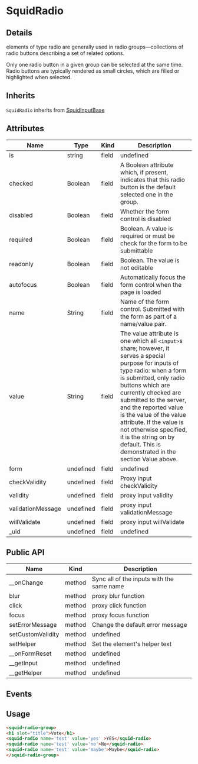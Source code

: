 
# SquidRadio

## Details

<squid-radio> elements of type radio are generally used in radio groups—collections of radio buttons describing a set of related options.

Only one radio button in a given group can be selected at the same time. Radio buttons are typically rendered as small circles, which are filled or highlighted when selected.

## Inherits

`SquidRadio` inherits from [SquidInputBase](/src/squid-input-base/squid-input-base.js)

## Attributes


|Name|Type|Kind|Description|
|----|----|-----|----------|
|is|string|field|undefined|
|checked|Boolean|field|A Boolean attribute which, if present, indicates that this radio button is the default selected one in the group.|
|disabled|Boolean|field|Whether the form control is disabled|
|required|Boolean|field|Boolean. A value is required or must be check for the form to be submittable|
|readonly|Boolean|field|Boolean. The value is not editable|
|autofocus|Boolean|field|Automatically focus the form control when the page is loaded|
|name|String|field|Name of the form control. Submitted with the form as part of a name/value pair.|
|value|String|field|The value attribute is one which all `<input>`s share; however, it serves a special purpose for inputs of type radio: when a form is submitted, only radio buttons which are currently checked are submitted to the server, and the reported value is the value of the value attribute. If the value is not otherwise specified, it is the string on by default. This is demonstrated in the section Value above.|
|form|undefined|field|undefined|
|checkValidity|undefined|field|Proxy input checkValidity|
|validity|undefined|field|proxy input validity|
|validationMessage|undefined|field|proxy input validationMessage|
|willValidate|undefined|field|proxy input willValidate|
|_uid|undefined|field|undefined|

## Public API


|Name|Kind|Description|
|----|-----|----------|
|__onChange|method|Sync all of the inputs with the same name|
|blur|method|proxy blur function|
|click|method|proxy click function|
|focus|method|proxy focus function|
|setErrorMessage|method|Change the default error message|
|setCustomValidity|method|undefined|
|setHelper|method|Set the element's helper text|
|__onFormReset|method|undefined|
|__getInput|method|undefined|
|__getHelper|method|undefined|

## Events


## Usage

```html
<squid-radio-group>
<h1 slot="title">Vote</h1>
<squid-radio name='test' value='yes' >YES</squid-radio>
<squid-radio name='test' value='no'>No</squid-radio>
<squid-radio name='test' value='maybe'>Maybe</squid-radio>
</squid-radio-group>
```

